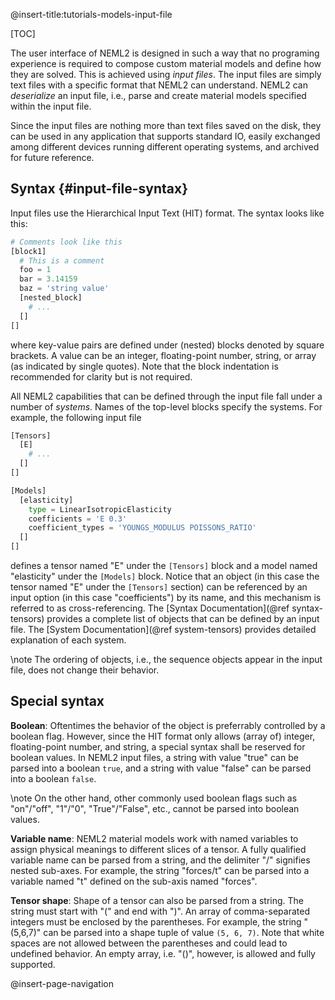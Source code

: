 @insert-title:tutorials-models-input-file

[TOC]

The user interface of NEML2 is designed in such a way that no programing experience is required to compose custom material models and define how they are solved. This is achieved using _input files_. The input files are simply text files with a specific format that NEML2 can understand. NEML2 can _deserialize_ an input file, i.e., parse and create material models specified within the input file.

Since the input files are nothing more than text files saved on the disk, they can be used in any application that supports standard IO, easily exchanged among different devices running different operating systems, and archived for future reference.

## Syntax {#input-file-syntax}

Input files use the Hierarchical Input Text (HIT) format. The syntax looks like this:
```python
# Comments look like this
[block1]
  # This is a comment
  foo = 1
  bar = 3.14159
  baz = 'string value'
  [nested_block]
    # ...
  []
[]
```
where key-value pairs are defined under (nested) blocks denoted by square brackets. A value can be an integer, floating-point number, string, or array (as indicated by single quotes). Note that the block indentation is recommended for clarity but is not required.

All NEML2 capabilities that can be defined through the input file fall under a number of _systems_. Names of the top-level blocks specify the systems. For example, the following input file
```python
[Tensors]
  [E]
    # ...
  []
[]

[Models]
  [elasticity]
    type = LinearIsotropicElasticity
    coefficients = 'E 0.3'
    coefficient_types = 'YOUNGS_MODULUS POISSONS_RATIO'
  []
[]
```
defines a tensor named "E" under the `[Tensors]` block and a model named "elasticity" under the `[Models]` block. Notice that an object (in this case the tensor named "E" under the `[Tensors]` section) can be referenced by an input option (in this case "coefficients") by its name, and this mechanism is referred to as cross-referencing. The [Syntax Documentation](@ref syntax-tensors) provides a complete list of objects that can be defined by an input file. The [System Documentation](@ref system-tensors) provides detailed explanation of each system.

\note
The ordering of objects, i.e., the sequence objects appear in the input file, does not change their behavior.

## Special syntax

**Boolean**: Oftentimes the behavior of the object is preferrably controlled by a boolean flag. However, since the HIT format only allows (array of) integer, floating-point number, and string, a special syntax shall be reserved for boolean values. In NEML2 input files, a string with value "true" can be parsed into a boolean `true`, and a string with value "false" can be parsed into a boolean `false`.

\note
On the other hand, other commonly used boolean flags such as "on"/"off", "1"/"0", "True"/"False", etc., cannot be parsed into boolean values.

**Variable name**: NEML2 material models work with named variables to assign physical meanings to different slices of a tensor. A fully qualified variable name can be parsed from a string, and the delimiter "/" signifies nested sub-axes. For example, the string "forces/t" can be parsed into a variable named "t" defined on the sub-axis named "forces".

**Tensor shape**: Shape of a tensor can also be parsed from a string. The string must start with "(" and end with ")". An array of comma-separated integers must be enclosed by the parentheses. For example, the string "(5,6,7)" can be parsed into a shape tuple of value `(5, 6, 7)`. Note that white spaces are not allowed between the parentheses and could lead to undefined behavior. An empty array, i.e. "()", however, is allowed and fully supported.

@insert-page-navigation
